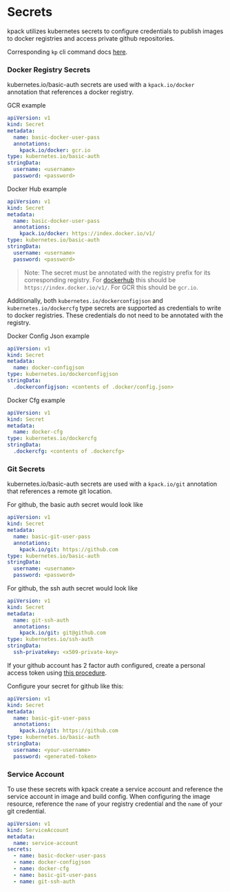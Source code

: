 # Secrets

kpack utilizes kubernetes secrets to configure credentials to publish images to docker registries and access private github repositories.

Corresponding `kp` cli command docs [here](https://github.com/vmware-tanzu/kpack-cli/blob/main/docs/kp_secret.md).

### Docker Registry Secrets

kubernetes.io/basic-auth secrets are used with a `kpack.io/docker` annotation that references a docker registry.      

GCR example
  ```yaml
  apiVersion: v1
  kind: Secret
  metadata:
    name: basic-docker-user-pass
    annotations:
      kpack.io/docker: gcr.io
  type: kubernetes.io/basic-auth
  stringData:
    username: <username>
    password: <password>
  ```

Docker Hub example
```yaml
apiVersion: v1
kind: Secret
metadata:
  name: basic-docker-user-pass
  annotations:
    kpack.io/docker: https://index.docker.io/v1/
type: kubernetes.io/basic-auth
stringData:
  username: <username>
  password: <password>
```
        
> Note: The secret must be annotated with the registry prefix for its corresponding registry. For [dockerhub](https://hub.docker.com/) this should be `https://index.docker.io/v1/`. For GCR this should be `gcr.io`. 

Additionally, both `kubernetes.io/dockerconfigjson` and `kubernetes.io/dockercfg` type secrets are supported as credentials to write to docker registries.
These credentials do not need to be annotated with the registry.

Docker Config Json example
```yaml
apiVersion: v1
kind: Secret
metadata:
  name: docker-configjson
type: kubernetes.io/dockerconfigjson
stringData:
  .dockerconfigjson: <contents of .docker/config.json>
```

Docker Cfg example
```yaml
apiVersion: v1
kind: Secret
metadata:
  name: docker-cfg
type: kubernetes.io/dockercfg
stringData:
  .dockercfg: <contents of .dockercfg>
```

### Git Secrets

kubernetes.io/basic-auth secrets are used with a `kpack.io/git` annotation that references a remote git location.      

For github, the basic auth secret would look like
```yaml
apiVersion: v1
kind: Secret
metadata:
  name: basic-git-user-pass
  annotations:
    kpack.io/git: https://github.com
type: kubernetes.io/basic-auth
stringData:
  username: <username>
  password: <password>
```

For github, the ssh auth secret would look like
```yaml
apiVersion: v1
kind: Secret
metadata:
  name: git-ssh-auth
  annotations:
    kpack.io/git: git@github.com
type: kubernetes.io/ssh-auth
stringData:
  ssh-privatekey: <x509-private-key>
```

If your github account has 2 factor auth configured, create a personal access token using [this procedure](https://help.github.com/en/articles/creating-a-personal-access-token-for-the-command-line).

Configure your secret for github like this:
```yaml
apiVersion: v1
kind: Secret
metadata:
  name: basic-git-user-pass
  annotations:
    kpack.io/git: https://github.com
type: kubernetes.io/basic-auth
stringData:
  username: <your-username>
  password: <generated-token>
```

### Service Account

To use these secrets with kpack create a service account and reference the service account in image and build config. When configuring the image resource, reference the `name` of your registry credential and the `name` of your git credential.   

```yaml
apiVersion: v1
kind: ServiceAccount
metadata:
  name: service-account
secrets:
  - name: basic-docker-user-pass
  - name: docker-configjson
  - name: docker-cfg
  - name: basic-git-user-pass
  - name: git-ssh-auth
```

